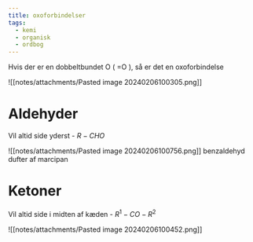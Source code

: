 ```yaml
---
title: oxoforbindelser
tags:
  - kemi
  - organisk
  - ordbog
---
```

Hvis der er en dobbeltbundet O ( =O ), så er det en oxoforbindelse

![[notes/attachments/Pasted image 20240206100305.png]]

# Aldehyder
Vil altid side yderst - $R-CHO$


![[notes/attachments/Pasted image 20240206100756.png]]
benzaldehyd dufter af marcipan

# Ketoner
Vil altid side i midten af kæden - $R^{1}-CO-R^{2}$

![[notes/attachments/Pasted image 20240206100452.png]]
